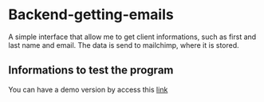# Backend-getting-emails
A simple interface that allow me to get client informations, such as first and last name and email. The data is send to mailchimp, where it is stored. 

## Informations to test the program
You can have a demo version by access this [link](https://obscure-retreat-57209.herokuapp.com/)
